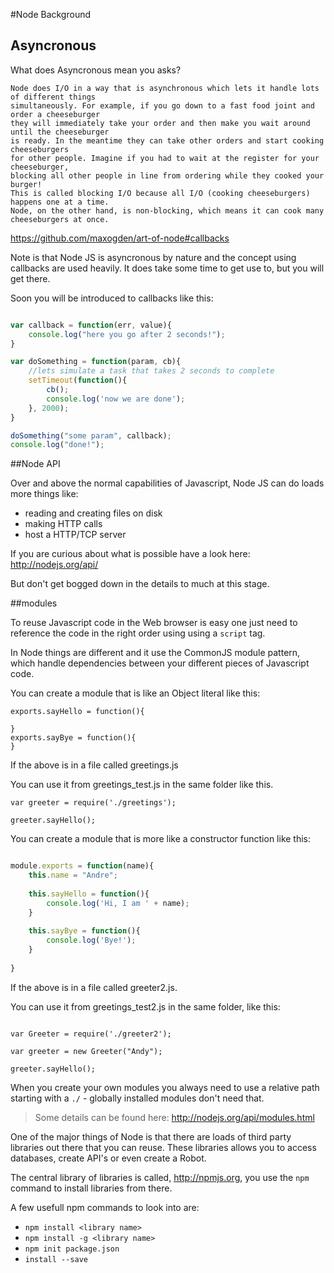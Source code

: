 #Node Background

## Asyncronous

What does Asyncronous mean you asks?

```
Node does I/O in a way that is asynchronous which lets it handle lots of different things 
simultaneously. For example, if you go down to a fast food joint and order a cheeseburger 
they will immediately take your order and then make you wait around until the cheeseburger 
is ready. In the meantime they can take other orders and start cooking cheeseburgers 
for other people. Imagine if you had to wait at the register for your cheeseburger, 
blocking all other people in line from ordering while they cooked your burger! 
This is called blocking I/O because all I/O (cooking cheeseburgers) happens one at a time. 
Node, on the other hand, is non-blocking, which means it can cook many cheeseburgers at once.
```

https://github.com/maxogden/art-of-node#callbacks

Note is that Node JS is asyncronous by nature and the concept using callbacks are used heavily. It does take some time to get use to, but you will get there.

Soon you will be introduced to callbacks like this:

```javascript

var callback = function(err, value){
	console.log("here you go after 2 seconds!");	
}

var doSomething = function(param, cb){
	//lets simulate a task that takes 2 seconds to complete
	setTimeout(function(){
		cb();
		console.log('now we are done');
	}, 2000);
}

doSomething("some param", callback);
console.log("done!");

```

##Node API

Over and above the normal capabilities of Javascript, Node JS can do loads more things like:

* reading and creating files on disk
* making HTTP calls
* host a HTTP/TCP server

If you are curious about what is possible have a look here: http://nodejs.org/api/

But don't get bogged down in the details to much at this stage.

##modules

To reuse Javascript code in the Web browser is easy one just need to reference the code in the right order using using a ```script``` tag.

In Node things are different and it use the CommonJS module pattern, which handle dependencies between your different pieces of Javascript code.

You can create a module that is like an Object literal like this:

```
exports.sayHello = function(){

}
exports.sayBye = function(){
}
```

If the above is in a file called greetings.js

You can use it from greetings_test.js in the same folder like this.

```
var greeter = require('./greetings'); 
	
greeter.sayHello();
```

You can create a module that is more like a constructor function like this:

```javascript

module.exports = function(name){
	this.name = "Andre";
	
	this.sayHello = function(){
		console.log('Hi, I am ' + name);
	}
	
	this.sayBye = function(){
		console.log('Bye!');
	}
	
}
```
If the above is in a file called greeter2.js.

You can use it from greetings_test2.js in the same folder, like this:

```

var Greeter = require('./greeter2'); 
	
var greeter = new Greeter("Andy");

greeter.sayHello();

```

When you create your own modules you always need to use a relative path starting with a ```./``` - globally installed modules don't need that.

> Some details can be found here:
>  http://nodejs.org/api/modules.html
  
One of the major things of Node is that there are loads of third party libraries out there that you can reuse. These libraries allows you to access databases, create API's or even create a Robot.

The central library of libraries is called, http://npmjs.org, you use the ```npm``` command to install libraries from there.
  
A few usefull npm commands to look into are:

  * ```npm install <library name>```
  * ```npm install -g <library name>```
  * ```npm init package.json```
  * ```install --save```

